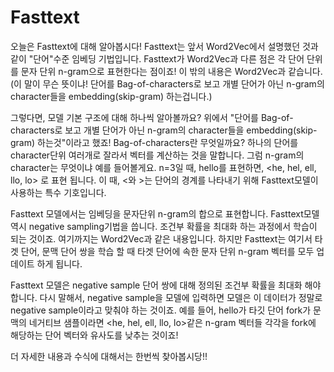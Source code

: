 # Fasttext

오늘은 Fasttext에 대해 알아봅시다! Fasttext는 앞서 Word2Vec에서 설명했던 것과 같이 "단어"수준 임베딩 기법입니다. Fasttext가 Word2Vec과 다른 점은 각 단어 단위를 문자 단위 n-gram으로 표현한다는 점이죠! 이 밖의 내용은 Word2Vec과 같습니다. (이 말이 무슨 뜻이냐! 단어를 Bag-of-characters로 보고 개별 단어가 아닌 n-gram의 character들을 embedding(skip-gram) 하는겁니다.)

그렇다면, 모델 기본 구조에 대해 하나씩 알아볼까요? 위에서 "단어를 Bag-of-characters로 보고 개별 단어가 아닌 n-gram의 character들을 embedding(skip-gram) 하는것"이라고 했죠! Bag-of-characters란 무엇일까요? 하나의 단어를 character단위 여러개로 잘라서 벡터를 계산하는 것을 말합니다. 그럼 n-gram의 character는 무엇이냐 예를 들어볼게요. n=3일 때, hello를 표현하면, <he, hel, ell, llo, lo> 로 표현 됩니다. 이 때, <와 >는 단어의 경계를 나타내기 위해 Fasttext모델이 사용하는 특수 기호입니다. 

Fasttext 모델에서는 임베딩을 문자단위 n-gram의 합으로 표현합니다. Fasttext모델 역시 negative sampling기법을 씁니다. 조건부 확률을 최대화 하는 과정에서 학습이 되는 것이죠. 여기까지는 Word2Vec과 같은 내용입니다. 하지만 Fasttext는 여기서 타겟 단어, 문맥 단어 쌍을 학습 할 때 타겟 단어에 속한 문자 단위 n-gram 벡터를 모두 업데이트 하게 됩니다. 

Fasttext 모델은 negative sample 단어 쌍에 대해 정의된 조건부 확률을 최대화 해야합니다. 다시 말해서, negative sample을 모델에 입력하면 모델은 이 데이터가 정말로 negative sample이라고 맞춰야 하는 것이죠. 예를 들어, hello가 타깃 단어 fork가 문맥의 네거티브 샘플이라면 <he, hel, ell, llo, lo>같은 n-gram 벡터들 각각을 fork에 해당하는 단어 벡터와 유사도를 낮추는 것이죠!

더 자세한 내용과 수식에 대해서는 한번씩 찾아봅시당!!
